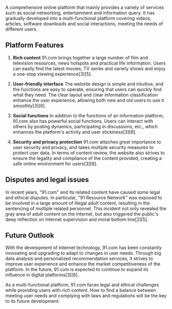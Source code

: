 A comprehensive online platform that mainly provides a variety of services such as social networking, entertainment and information query. It has gradually developed into a multi-functional platform covering videos, articles, software downloads and social interactions, meeting the needs of different users.

## **Platform Features**

1. **Rich content**
91.com brings together a large number of film and television resources, news hotspots and practical life information. Users can easily find the latest movies, TV series and variety shows and enjoy a one-stop viewing experience[3][5].

2. **User-friendly interface**
The website design is simple and intuitive, and the functions are easy to operate, ensuring that users can quickly find what they need. The clear layout and clear information classification enhance the user experience, allowing both new and old users to use it smoothly[3][6].

3. **Social functions**
In addition to the functions of an information platform, 91.com also has powerful social functions. Users can interact with others by posting dynamics, participating in discussions, etc., which enhances the platform's activity and user stickiness[3][6].

4. **Security and privacy protection**
91.com attaches great importance to user security and privacy, and takes multiple security measures to protect user data. In terms of content review, the website also strives to ensure the legality and compliance of the content provided, creating a safe online environment for users[3][6].

## **Disputes and legal issues**

In recent years, "91.com" and its related content have caused some legal and ethical disputes. In particular, "91 Resource Network" was exposed to be involved in a large amount of illegal adult content, resulting in the sentencing of multiple related personnel. This incident not only revealed the gray area of ​​adult content on the Internet, but also triggered the public's deep reflection on Internet supervision and moral bottom line[2][5].

## **Future Outlook**

With the development of Internet technology, 91.com has been constantly innovating and upgrading to adapt to changes in user needs. Through big data analysis and personalized recommendation services, it strives to improve user experience and enhance the market competitiveness of the platform. In the future, 91.com is expected to continue to expand its influence in digital platforms[3][6].

As a multi-functional platform, 91.com faces legal and ethical challenges while providing users with rich content. How to find a balance between meeting user needs and complying with laws and regulations will be the key to its future development.
